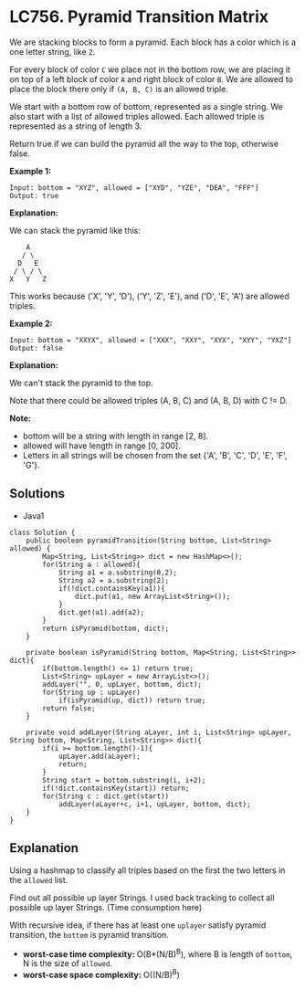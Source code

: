 # LC756. Pyramid Transition Matrix

We are stacking blocks to form a pyramid. Each block has a color which is a one letter string, like `Z`.

For every block of color `C` we place not in the bottom row, we are placing it on top of a left block of color `A` and right block of color `B`. We are allowed to place the block there only if `(A, B, C)` is an allowed triple.

We start with a bottom row of bottom, represented as a single string. We also start with a list of allowed triples allowed. Each allowed triple is represented as a string of length 3.

Return true if we can build the pyramid all the way to the top, otherwise false.

**Example 1:**
```
Input: bottom = "XYZ", allowed = ["XYD", "YZE", "DEA", "FFF"]
Output: true
```

**Explanation:**

We can stack the pyramid like this:
```
    A
   / \
  D   E
 / \ / \
X   Y   Z
```

This works because ('X', 'Y', 'D'), ('Y', 'Z', 'E'), and ('D', 'E', 'A') are allowed triples.

**Example 2:**
```
Input: bottom = "XXYX", allowed = ["XXX", "XXY", "XYX", "XYY", "YXZ"]
Output: false
```

**Explanation:**

We can't stack the pyramid to the top.

Note that there could be allowed triples (A, B, C) and (A, B, D) with C != D.

**Note:**

* bottom will be a string with length in range [2, 8].
* allowed will have length in range [0, 200].
* Letters in all strings will be chosen from the set {'A', 'B', 'C', 'D', 'E', 'F', 'G'}.

## Solutions

* Java1
```
class Solution {
    public boolean pyramidTransition(String bottom, List<String> allowed) {
        Map<String, List<String>> dict = new HashMap<>();
        for(String a : allowed){
            String a1 = a.substring(0,2);
            String a2 = a.substring(2);
            if(!dict.containsKey(a1)){
                dict.put(a1, new ArrayList<String>());
            }
            dict.get(a1).add(a2);
        }
        return isPyramid(bottom, dict);
    }
    
    private boolean isPyramid(String bottom, Map<String, List<String>> dict){
        if(bottom.length() <= 1) return true;
        List<String> upLayer = new ArrayList<>();
        addLayer("", 0, upLayer, bottom, dict);
        for(String up : upLayer)
            if(isPyramid(up, dict)) return true;
        return false;
    } 
    
    private void addLayer(String aLayer, int i, List<String> upLayer, String bottom, Map<String, List<String>> dict){
        if(i >= bottom.length()-1){
            upLayer.add(aLayer);
            return;
        }
        String start = bottom.substring(i, i+2);
        if(!dict.containsKey(start)) return;
        for(String c : dict.get(start))
            addLayer(aLayer+c, i+1, upLayer, bottom, dict);
    }
}
```

## Explanation

Using a hashmap to classify all triples based on the first the two letters in the `allowed` list.

Find out all possible up layer Strings. I used back tracking to collect all possible up layer Strings. (Time consumption here)

With recursive idea, if there has at least one `uplayer` satisfy pyramid transition, the `bottom` is pyramid transition.

* **worst-case time complexity:** O(B*(N/B)<sup>B</sup>), where B is length of `bottom`, N is the size of `allowed`.
* **worst-case space complexity:** O((N/B)<sup>B</sup>)